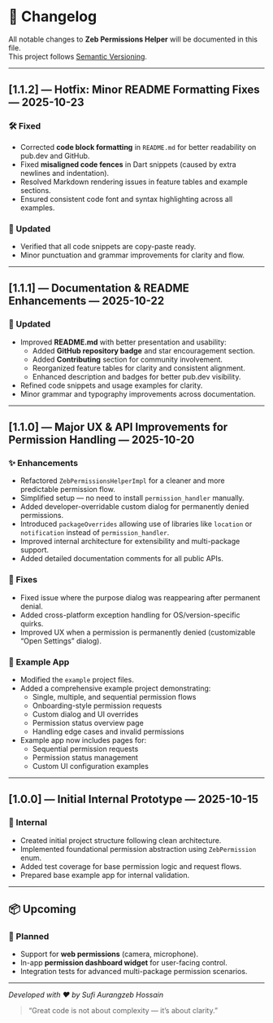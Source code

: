 # 📜 Changelog

All notable changes to **Zeb Permissions Helper** will be documented in this file.  
This project follows [Semantic Versioning](https://semver.org/).

---

## [1.1.2] — Hotfix: Minor README Formatting Fixes — 2025-10-23

### 🛠️ Fixed

- Corrected **code block formatting** in `README.md` for better readability on pub.dev and GitHub.
- Fixed **misaligned code fences** in Dart snippets (caused by extra newlines and indentation).
- Resolved Markdown rendering issues in feature tables and example sections.
- Ensured consistent code font and syntax highlighting across all examples.

### 🧾 Updated

- Verified that all code snippets are copy-paste ready.
- Minor punctuation and grammar improvements for clarity and flow.

---

## [1.1.1] — Documentation & README Enhancements — 2025-10-22

### 🧾 Updated

- Improved **README.md** with better presentation and usability:
  - Added **GitHub repository badge** and star encouragement section.
  - Added **Contributing** section for community involvement.
  - Reorganized feature tables for clarity and consistent alignment.
  - Enhanced description and badges for better pub.dev visibility.
- Refined code snippets and usage examples for clarity.
- Minor grammar and typography improvements across documentation.

---

## [1.1.0] — Major UX & API Improvements for Permission Handling — 2025-10-20

### ✨ Enhancements

- Refactored `ZebPermissionsHelperImpl` for a cleaner and more predictable permission flow.
- Simplified setup — no need to install `permission_handler` manually.
- Added developer-overridable custom dialog for permanently denied permissions.
- Introduced `packageOverrides` allowing use of libraries like `location` or `notification` instead
  of `permission_handler`.
- Improved internal architecture for extensibility and multi-package support.
- Added detailed documentation comments for all public APIs.

### 🐛 Fixes

- Fixed issue where the purpose dialog was reappearing after permanent denial.
- Added cross-platform exception handling for OS/version-specific quirks.
- Improved UX when a permission is permanently denied (customizable “Open Settings” dialog).

### 🧩 Example App

- Modified the `example` project files.
- Added a comprehensive example project demonstrating:
  - Single, multiple, and sequential permission flows
  - Onboarding-style permission requests
  - Custom dialog and UI overrides
  - Permission status overview page
  - Handling edge cases and invalid permissions
- Example app now includes pages for:
  - Sequential permission requests
  - Permission status management
  - Custom UI configuration examples

---

## [1.0.0] — Initial Internal Prototype — 2025-10-15

### 🧪 Internal

- Created initial project structure following clean architecture.
- Implemented foundational permission abstraction using `ZebPermission` enum.
- Added test coverage for base permission logic and request flows.
- Prepared base example app for internal validation.

---

## 📦 Upcoming

### 🚧 Planned

- Support for **web permissions** (camera, microphone).
- In-app **permission dashboard widget** for user-facing control.
- Integration tests for advanced multi-package permission scenarios.

---

*Developed with ❤️ by Sufi Aurangzeb Hossain*
> “Great code is not about complexity — it’s about clarity.”
